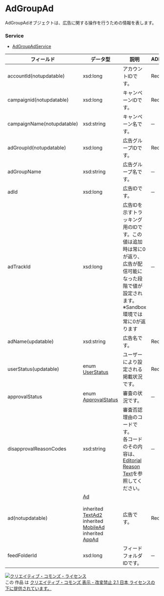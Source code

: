 # AdGroupAd
AdGroupAdオブジェクトは、広告に関する操作を行うための情報を表します。
### Service
+ [AdGroupAdService](../services/AdGroupAdService.md)

| フィールド | データ型 | 説明 | ADD | SET | REMOVE | 
|---|---|---|---|---|---|
| accountId(notupdatable)| xsd:long| アカウントIDです。| Req| Req| Req |
| campaignid(notupdatable)| xsd:long| キャンペーンIDです。| Req| Req| Req |
| campaignName(notupdatable)| xsd:string| キャンペーン名です。| ─| ─| ─ |
| adGroupId(notupdatable)| xsd:long| 広告グループIDです。| Req| Req| Req |
| adGroupName| xsd:string| 広告グループ名です。| ─| ─| ─ |
| adId| xsd:long| 広告IDです。| ─| Req| Req |
| adTrackId| xsd:long| 広告IDを示すトラッキング用のIDです。この値は追加時は常に0が返り、広告が配信可能になった段階で値が設定されます。※Sandbox環境では常に0が返ります| ─| ─| ─ |
| adName(updatable)| xsd:string| 広告名です。| Req| Opt| ─ |
| userStatus(updatable)| enum <a href="../data/UserStatus.md">UserStatus</a>| ユーザーにより設定される掲載状況です。| Req| Opt| ─ |
| approvalStatus| enum <a href="../data/ApprovalStatus.md">ApprovalStatus</a>| 審査の状況です。| ─| ─| ─ |
| disapprovalReasonCodes| xsd:string| 審査否認理由のコードです。<br>各コードのその内容は、<a href="../appendix/ed_reasons.md"><span>Editorial Reason Text</span></a>を参照してください。| ─| ─| ─ |
| ad(notupdatable)| <a href="../data/Ad.md">Ad</a><br><br> inherited <a href="../data/TextAd2.md">TextAd2</a><br> inherited <a href="../data/MobileAd.md">MobileAd</a><br> inherited <a href="../data/AppAd.md">AppAd</a>| 広告です。| Req| ─| ─ |
| feedFolderId| xsd:long| フィードフォルダIDです。| ─| ─| ─ |
<a rel="license" href="http://creativecommons.org/licenses/by-nd/2.1/jp/"><img alt="クリエイティブ・コモンズ・ライセンス" style="border-width:0" src="https://i.creativecommons.org/l/by-nd/2.1/jp/88x31.png" /></a><br />この 作品 は <a rel="license" href="http://creativecommons.org/licenses/by-nd/2.1/jp/">クリエイティブ・コモンズ 表示 - 改変禁止 2.1 日本 ライセンスの下に提供されています。</a>
